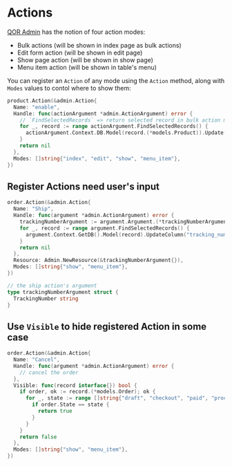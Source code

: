 # Actions

[QOR Admin](../chapter2/setup.md) has the notion of four action modes:

* Bulk actions (will be shown in index page as bulk actions)
* Edit form action (will be shown in edit page)
* Show page action (will be shown in show page)
* Menu item action (will be shown in table's menu)

You can register an `Action` of any mode using the `Action` method, along with `Modes` values to contol where to show them:

```go
product.Action(&admin.Action{
  Name: "enable",
  Handle: func(actionArgument *admin.ActionArgument) error {
    // `FindSelectedRecords` => return selected record in bulk action mode, return current record in other mode
    for _, record := range actionArgument.FindSelectedRecords() {
      actionArgument.Context.DB.Model(record.(*models.Product)).Update("disabled", false)
    }
    return nil
  },
  Modes: []string{"index", "edit", "show", "menu_item"},
})
```

## Register Actions need user's input

```go
order.Action(&admin.Action{
  Name: "Ship",
  Handle: func(argument *admin.ActionArgument) error {
    trackingNumberArgument := argument.Argument.(*trackingNumberArgument)
    for _, record := range argument.FindSelectedRecords() {
      argument.Context.GetDB().Model(record).UpdateColumn("tracking_number", trackingNumberArgument.TrackingNumber)
    }
    return nil
  },
  Resource: Admin.NewResource(&trackingNumberArgument{}),
  Modes: []string{"show", "menu_item"},
})

// the ship action's argument
type trackingNumberArgument struct {
  TrackingNumber string
}
```

## Use `Visible` to hide registered Action in some case

```go
order.Action(&admin.Action{
  Name: "Cancel",
  Handle: func(argument *admin.ActionArgument) error {
    // cancel the order
  },
  Visible: func(record interface{}) bool {
    if order, ok := record.(*models.Order); ok {
      for _, state := range []string{"draft", "checkout", "paid", "processing"} {
        if order.State == state {
          return true
        }
      }
    }
    return false
  },
  Modes: []string{"show", "menu_item"},
})
```
